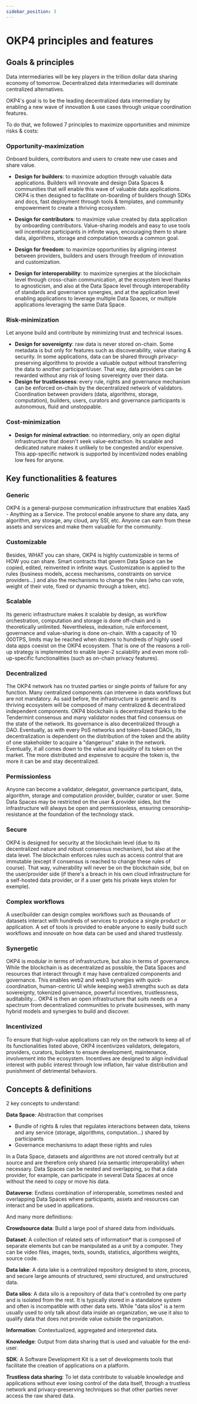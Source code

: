 ```yaml
---
sidebar_position: 3
---
```


# OKP4 principles and features

## Goals & principles

Data intermediaries will be key players in the trillion dollar data sharing economy of tomorrow.
Decentralized data intermediaries will dominate centralized alternatives.

OKP4's goal is to be the leading decentralized data intermediary by enabling a new wave of innovation & use cases through unique coordination features.

To do that, we followed 7 principles to maximize opportunities and minimize risks & costs:

### Opportunity-maximization

Onboard builders, contributors and users to create new use cases and share value.

- **Design for builders**: to maximize adoption through valuable data applications. Builders will innovate and design Data Spaces & communities that will enable this wave of valuable data applications. OKP4 is then designed to facilitate on-boarding of builders though SDKs and docs, fast deployment through tools & templates, and community empowerment to create a thriving ecosystem.

- **Design for contributors**: to maximize value created by data application by onboarding contributors. Value-sharing models and easy to use tools will incentivize participants in infinite ways, encouraging them to share data, algorithms, storage and computation towards a common goal.

- **Design for freedom**: to maximize opportunities by aligning interest between providers, builders and users through freedom of innovation and customization.

- **Design for interoperability**: to maximize synergies at the blockchain level through cross-chain communication, at the ecosystem level thanks to agnosticism, and also at the Data Space level through interoperability of standards and governance synergies, and at the application level enabling applications to leverage multiple Data Spaces, or multiple applications leveraging the same Data Space.

### Risk-minimization

Let anyone build and contribute by minimizing trust and technical issues.

- **Design for sovereignty**: raw data is never stored on-chain. Some metadata is but only for features such as discoverability, value sharing & security. In some applications, data can be shared through privacy-preserving algorithms to provide a valuable output without transferring the data to another participant/user. That way, data providers can be rewarded without any risk of losing sovereignty over their data.
- **Design for trustlessness**: every rule, rights and governance mechanism can be enforced on-chain by the decentralized network of validators. Coordination between providers (data, algorithms, storage, computation), builders, users, curators and governance participants is autonomous, fluid and unstoppable.

### Cost-minimization

- **Design for minimal extraction**: no intermediary, only an open digital infrastructure that doesn't seek value-extraction. Its scalable and dedicated nature makes it unlikely to be congested and/or expensive. This app-specific network is supported by incentivized nodes enabling low fees for anyone.

## Key functionalities & features

### Generic

OKP4 is a general-purpose communication infrastructure that enables XaaS - Anything as a Service. The protocol enable anyone to share any data, any algorithm, any storage, any cloud, any SSI, etc. Anyone can earn from these assets and services and make them valuable for the community.

### Customizable

Besides, WHAT you can share, OKP4 is highly customizable in terms of HOW you can share. Smart contracts that govern Data Space can be copied, edited, reinvented in infinite ways. Customization is applied to the rules (business models, access mechanisms, constraints on service providers...) and also the mechanisms to change the rules (who can vote, weight of their vote, fixed or dynamic through a token, etc).

### Scalable

Its generic infrastructure makes it scalable by design, as workflow orchestration, computation and storage is done off-chain and is theoretically unlimited. Nevertheless, indexation, rule enforcement, governance and value-sharing is done on-chain. With a capacity of 10 000TPS, limits may be reached when dozens to hundreds of highly used data apps coexist on the OKP4 ecosystem. That is one of the reasons a roll-up strategy is implemented to enable layer-2 scalability and even more roll-up-specific functionalities (such as on-chain privacy features).

### Decentralized

The OKP4 network has no trusted parties or single points of failure for any function. Many centralized components can intervene in data workflows but are not mandatory. As said before, the infrastructure is generic and its thriving ecosystem will be composed of many centralized & decentralized independent components.
OKP4 blockchain is decentralized thanks to the Tendermint consensus and many validator nodes that find consensus on the state of the network. Its governance is also decentralized through a DAO. Eventually, as with every PoS networks and token-based DAOs, its decentralization is dependent on the distribution of the token and the ability of one stakeholder to acquire a "dangerous" stake in the network. Eventually, it all comes down to the value and liquidity of its token on the market. The more distributed and expensive to acquire the token is, the more it can be and stay decentralized.

### Permissionless

Anyone can become a validator, delegator, governance participant, data, algorithm, storage and computation provider, builder, curator or user. Some Data Spaces may be restricted on the user & provider sides, but the infrastructure will always be open and permissionless, ensuring censorship-resistance at the foundation of the technology stack.

### Secure

OKP4 is designed for security at the blockchain level (due to its decentralized nature and robust consensus mechanism), but also at the data level. The blockchain enforces rules such as access control that are immutable (except if consensus is reached to change these rules of course). That way, vulnerability will never be on the blockchain side, but on the user/provider side (if there's a breach in his own cloud infrastructure for a self-hosted data provider, or if a user gets his private keys stolen for exemple).

### Complex workflows

A user/builder can design complex workflows such as thousands of datasets interact with hundreds of services to produce a single product or application. A set of tools is provided to enable anyone to easily build such workflows and innovate on how data can be used and shared trustlessly.

### Synergetic

OKP4 is modular in terms of infrastructure, but also in terms of governance. While the blockchain is as decentralized as possible, the Data Spaces and resources that interact through it may have centralized components and governance. This enables web2 and web3 synergies with quick-coordination, human-centric UI while keeping web3 strengths such as data sovereignty, tokenized governance, powerful incentives, trustlessness, auditability... OKP4 is then an open infrastructure that suits needs on a spectrum from decentralized communities to private businesses, with many hybrid models and synergies to build and discover.

### Incentivized

To ensure that high-value applications can rely on the network to keep all of its functionalities listed above, OKP4 incentivizes validators, delegators, providers, curators, builders to ensure development, maintenance, involvement into the ecosystem. Incentives are designed to align individual interest with public interest through low inflation, fair value distribution and punishment of detrimental behaviors.

## Concepts & definitions

2 key concepts to understand:

**Data Space**: Abstraction that comprises

- Bundle of rights & rules that regulates interactions between data, tokens and any service (storage, algorithms, computation...) shared by participants
- Governance mechanisms to adapt these rights and rules

In a Data Space, datasets and algorithms are not stored centrally but at source and are therefore only shared (via semantic interoperability) when necessary. Data Spaces can be nested and overlapping, so that a data provider, for example, can participate in several Data Spaces at once without the need to copy or move his data.

**Dataverse**: Endless combination of interoperable, sometimes nested and overlapping Data Spaces where participants, assets and resources can interact and be used in applications.

And many more definitions:

**Crowdsource data**: Build a large pool of shared data from individuals.

**Dataset**: A collection of related sets of information* that is composed of separate elements but can be manipulated as a unit by a computer. They can be video files, images, texts, sounds, statistics, algorithms weights, source code.

**Data lake**: A data lake is a centralized repository designed to store, process, and secure large amounts of structured, semi structured, and unstructured data.

**Data silos**: A data silo is a repository of data that's controlled by one party and is isolated from the rest. It is typically stored in a standalone system and often is incompatible with other data sets. While "data silos" is a term usually used to only talk about data inside an organization, we use it also to qualify data that does not provide value outside the organization.

**Information**: Contextualized, aggregated and interpreted data.

**Knowledge**: Output from data sharing that is used and valuable for the end-user.

**SDK**: A Software Development Kit is a set of developments tools that facilitate the creation of applications on a platform.

**Trustless data sharing**: To let data contribute to valuable knowledge and applications without ever losing control of the data itself, through a trustless network and privacy-preserving techniques so that other parties never access the raw shared data.
